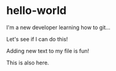 # hello-world

I'm a new developer learning how to git...

Let's see if I can do this!

Adding new text to my file is fun!

This is also here.
